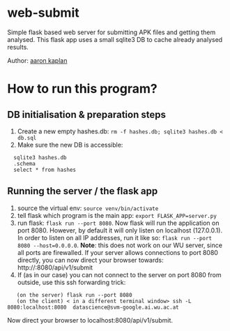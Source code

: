 # web-submit
Simple flask based web server for submitting APK files and getting them analysed. 
This flask app uses a small sqlite3 DB to cache already analysed results.

Author: [aaron kaplan](github.com/aaronkaplan)


# How to run this program?

## DB initialisation & preparation steps

  1. Create a new empty hashes.db: ``rm -f hashes.db; sqlite3 hashes.db < db.sql``
  2. Make sure the new DB is accessible:
```
  sqlite3 hashes.db
  .schema
  select * from hashes
```

## Running the server / the flask app
  1. source the virtual env: ``source venv/bin/activate``
  2. tell flask which program is the main app: ``export FLASK_APP=server.py``
  3. run flask: ``flask run --port 8080``. Now flask will run the application on port 8080. However, by default it will only listen on localhost (127.0.0.1). In order to listen on all IP addresses, run it like so: ``flask run --port 8080 --host=0.0.0.0``. **Note**: this does not work on our WU server, since all ports are firewalled.
   If your server allows connections to port 8080 directly, you can now direct your browser towards: http://<yourserver>:8080/api/v1/submit
  4. If (as in our case) you can not connect to the server on port 8080 from outside, use this ssh forwarding trick:
```
   (on the server) flask run --port 8080
   (on the client) < in a different terminal window> ssh -L 8080:localhost:8080  datascience@svm-google.ai.wu.ac.at
```
Now direct your browser to localhost:8080/api/v1/submit.



